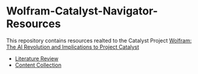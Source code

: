 # Wolfram-Catalyst-Navigator-Resources
This repository contains resources realted to the Catalyst Project [Wolfram: The AI Revolution and Implications to Project Catalyst](https://projectcatalyst.io/funds/10/catalyst-systems-improvements/wolfram-the-ai-revolution-and-implications-to-project-catalyst)

- [Literature Review](https://github.com/WolframBlockchainLabs/Wolfram-Catalyst-Navigator-Resources/blob/main/Catalyst%20LLM%20Literature%20Review%20V2.pdf)
- [Content Collection](ContentCollection.md)
